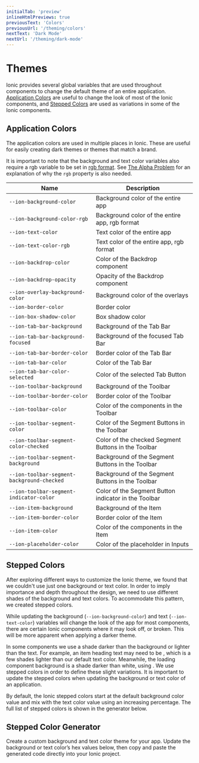 ```yaml
---
initialTab: 'preview'
inlineHtmlPreviews: true
previousText: 'Colors'
previousUrl: '/theming/colors'
nextText: 'Dark Mode'
nextUrl: '/theming/dark-mode'
---
```


# Themes

Ionic provides several global variables that are used throughout components to change the default theme of an entire application. [Application Colors](#application-colors) are useful to change the look of most of the Ionic components, and [Stepped Colors](#stepped-colors) are used as variations in some of the Ionic components.

## Application Colors

The application colors are used in multiple places in Ionic. These are useful for easily creating dark themes or themes that match a brand.

It is important to note that the background and text color variables also require a rgb variable to be set in <a href="https://developer.mozilla.org/en-US/Glossary/RGB" target="_blank">rgb format</a>. See [The Alpha Problem](./advanced#the-alpha-problem) for an explanation of why the `rgb` property is also needed.

| Name                                       | Description                                          |
| ------------------------------------------ | ---------------------------------------------------- |
| `--ion-background-color`                   | Background color of the entire app                   |
| `--ion-background-color-rgb`               | Background color of the entire app, rgb format       |
| `--ion-text-color`                         | Text color of the entire app                         |
| `--ion-text-color-rgb`                     | Text color of the entire app, rgb format             |
| `--ion-backdrop-color`                     | Color of the Backdrop component                      |
| `--ion-backdrop-opacity`                   | Opacity of the Backdrop component                    |
| `--ion-overlay-background-color`           | Background color of the overlays                     |
| `--ion-border-color`                       | Border color                                         |
| `--ion-box-shadow-color`                   | Box shadow color                                     |
| `--ion-tab-bar-background`                 | Background of the Tab Bar                            |
| `--ion-tab-bar-background-focused`         | Background of the focused Tab Bar                    |
| `--ion-tab-bar-border-color`               | Border color of the Tab Bar                          |
| `--ion-tab-bar-color`                      | Color of the Tab Bar                                 |
| `--ion-tab-bar-color-selected`             | Color of the selected Tab Button                     |
| `--ion-toolbar-background`                 | Background of the Toolbar                            |
| `--ion-toolbar-border-color`               | Border color of the Toolbar                          |
| `--ion-toolbar-color`                      | Color of the components in the Toolbar               |
| `--ion-toolbar-segment-color`              | Color of the Segment Buttons in the Toolbar          |
| `--ion-toolbar-segment-color-checked`      | Color of the checked Segment Buttons in the Toolbar  |
| `--ion-toolbar-segment-background`         | Background of the Segment Buttons in the Toolbar     |
| `--ion-toolbar-segment-background-checked` | Background of the Segment Buttons in the Toolbar     |
| `--ion-toolbar-segment-indicator-color`    | Color of the Segment Button indicator in the Toolbar |
| `--ion-item-background`                    | Background of the Item                               |
| `--ion-item-border-color`                  | Border color of the Item                             |
| `--ion-item-color`                         | Color of the components in the Item                  |
| `--ion-placeholder-color`                  | Color of the placeholder in Inputs                   |


## Stepped Colors

After exploring different ways to customize the Ionic theme, we found that we couldn't use just one background or text color. In order to imply importance and depth throughout the design, we need to use different shades of the background and text colors. To accommodate this pattern, we created stepped colors.

While updating the background (`--ion-background-color`) and text (`--ion-text-color`) variables will change the look of the app for most components, there are certain Ionic components where it may look off, or broken. This will be more apparent when applying a darker theme.

In some components we use a shade darker than the background or lighter than the text. For example, an item heading text may need to be <code-color mode="md" value="#404040"></code-color>, which is a few shades lighter than our default text color. Meanwhile, the loading component background is a shade darker than white, using <code-color mode="md" value="#f2f2f2"></code-color>. We use stepped colors in order to define these slight variations. It is important to update the stepped colors when updating the background or text color of an application.</p>

<p>By default, the Ionic stepped colors start at the default background color value <code-color mode="md" value="#ffffff"></code-color> and mix with the text color value <code-color mode="md" value="#000000"></code-color> using an increasing percentage. The full list of stepped colors is shown in the generator below.</p>

<h2>Stepped Color Generator</h2>

<p>Create a custom background and text color theme for your app. Update the background or text color’s hex values below, then copy and paste the generated code directly into your Ionic project.</p>

<p><stepped-color-generator mode="md" no-prerender></stepped-color-generator></p>
